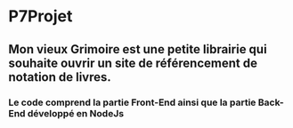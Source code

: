 # P7Projet

## Mon vieux Grimoire est une petite librairie qui souhaite ouvrir un site de référencement de notation de livres.

### Le code comprend la partie Front-End ainsi que la partie Back-End développé en NodeJs

